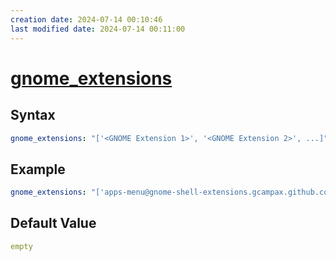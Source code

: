 ```yaml
---
creation date: 2024-07-14 00:10:46
last modified date: 2024-07-14 00:11:00
---
```


# [gnome_extensions](gnome_extensions.md)

## Syntax

```yml
gnome_extensions: "['<GNOME Extension 1>', '<GNOME Extension 2>', ...]"
```

## Example

```yml
gnome_extensions: "['apps-menu@gnome-shell-extensions.gcampax.github.com', 'places-menu@gnome-shell-extensions.gcampax.github.com', 'dash-to-dock@micxgx.gmail.com', 'ProxySwitcher@flannaghan.com', 'ubuntu-appindicators@ubuntu.com', 'user-theme@gnome-shell-extensions.gcampax.github.com', 'ding@rastersoft.com',  'ubuntu-dock@ubuntu.com']"
```

## Default Value

```yml
empty
```